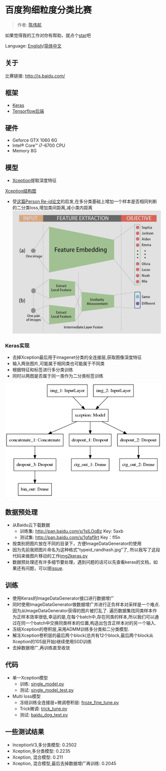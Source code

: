 # 百度狗细粒度分类比赛

> 作者: [陈伟航](https://github.com/ahangchen)

如果觉得我的工作对你有帮助，就点个[star](https://github.com/ahangchen/keras-dogs)吧

Language: [English](README.md)/[简体中文](README_cn.md)

## 关于
比赛链接: http://js.baidu.com/

## 框架
- [Keras](https://keras.io/)
- [Tensorflow后端](https://www.tensorflow.org/)

## 硬件
- Geforce GTX 1060 6G
- Intel® Core™ i7-6700 CPU
- Memory 8G

## 模型
- [Xception](https://arxiv.org/abs/1610.02357)提取深度特征

[Xception结构图](doc/large_img.md##Xception)

- 受[这篇Person Re-id论文](https://arxiv.org/abs/1611.05666)的启发,在多分类基础上增加一个样本是否相同判断的二分类loss,增加类间距离,减小类内距离
![](viz/re-id-combined-loss.png)

### Keras实现
- 去掉Xception最后用于imagenet分类的全连接层,获取图像深度特征
- 输入两张图片,可能属于相同类也可能属于不同类
- 根据特征和标签进行多分类训练
- 同时以两图是否属于同一类作为二分类标签训练

![](viz/model_combined.png)


## 数据预处理
- 从Baidu云下载数据
  - 训练集: http://pan.baidu.com/s/1slLOqBz Key: 5axb
  - 测试集: http://pan.baidu.com/s/1gfaf9rt Key：fl5n
- 按类别把图片放在不同的目录下，方便ImageDataGenerator的使用
- 因为先前我把图片命名为这种格式"typeid_randhash.jpg"了, 所以我写了这段代码来做图片移动的工作[img2keras.py](preprocess/img2keras.py)
- 数据预处理还有许多细节要处理，遇到问题的话可以先查看keras的文档，如果还有问题，可以提[issue](https://github.com/ahangchen/keras-dogs/issues).


## 训练
- 使用Keras的ImageDataGenerator接口进行数据增广
- 同时使用ImageDataGenerator做数据增广并进行正负样本对采样是一个难点.因为从ImageDataGenerator获得的图片被打乱了.
遍历数据集找同类样本作为正样本效率很低,幸运的是,在每个batch中,存在同类的样本,所以我们可以通过在同一个batch中交换同类样本的位置,构造出包含正样本对的另一个输入.
- 冻结Xception的卷积层,采用ADMM训练多分类和二分类模型.
- 解冻Xception卷积层的最后两个block(总共有12个block,最后两个block从Xception的105层开始)继续使用SGD训练
- 去掉数据增广,再训练直至收敛

## 代码
- 单一Xception模型
  - 训练: [single_model.py](single/single_model.py)
  - 测试: [single_model_test.py](single/single_model_test.py)
- Multi loss模型
  - 冻结训练全连接层+微调卷积层: [froze_fine_tune.py](xception/froze_fine_tune.py)
  - Trick微调: [trick_tune.py](xception/trick_tune.py)
  - 测试: [baidu_dog_test.py](xception/baidu_dog_test.py)

## 一些测试结果
- InceptionV3,多分类模型: 0.2502
- Xception,多分类模型: 0.2235
- Xception, 混合模型: 0.211
- Xception, 混合模型,最后去掉数据增广再训练: 0.2045

